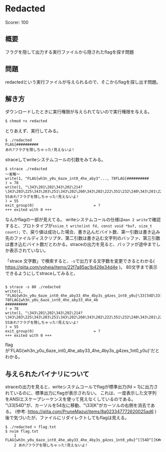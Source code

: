 # Redacted

Scorer: 100

## 概要
フラグを隠して出力する実行ファイルから隠されたflagを探す問題

## 問題
redactedという実行ファイルが与えられるので、そこからflagを探し出す問題。

## 解き方
ダウンロードしたときに実行権限が与えられてないので実行権限を与える。
```
$ chmod +x redacted
```
とりあえず、実行してみる。
```
$ ./redacted
FLAG{##########
あれ?フラグを隠しちゃった!見えないよ!
```
straceしてwriteシステムコールの引数をみてみる。
```
$ strace ./redacted
〜省略〜
write(1, "FLAG{wh3n_y0u_6aze_int0_4he_aby3"..., 78FLAG{##########
) = 78
write(1, "\343\201\202\343\202\214?\343\203\225\343\203\251\343\202\260\343\202\222\351\232\240\343\201\227\343\201\241\343\202\203\343"..., 55あれ?フラグを隠しちゃった!見えないよ!
) = 55
exit_group(0)                           = ?
+++ exited with 0 +++
```
なんかflagの一部が見えてる。
writeシステムコールの仕様は`man 2 write`で確認すると、プロトタイプが`ssize_t write(int fd, const void *buf, size_t count);`
で、戻り値は成功した場合、書き込んだバイト数、第一引数は書き込み先のファイルディスクリプタ、第二引数は書き込む文字列のバッファ、第三引数は書き込むバイト数だとわかる。straceの出力を見ると、バッファが途中までしか表示されていない。

「strace 文字数」で検索すると、`-s`で出力する文字数を変更できるとわかる( https://qiita.com/yoheia/items/22f7a85ac1b426e34d4e )。
80文字まで表示できるようにしてstraceしてみると、
```

$ strace -s 80 ./redacted
write(1, "FLAG{wh3n_y0u_6aze_int0_4he_aby33_4he_4by3s_g4zes_1nt0_y0u}\33[54D\33[K##########\n", 78FLAG{wh3n_y0u_6aze_int0_4he_aby33_4he_4b
##########
) = 78
write(1, "\343\201\202\343\202\214?\343\203\225\343\203\251\343\202\260\343\202\222\351\232\240\343\201\227\343\201\241\343\202\203\343\201\243\343\201\237!\350\246\213\343\201\210\343\201\252\343\201\204\343\202\210!\n", 55あれ?フラグを隠しちゃった!見えないよ!
) = 55
exit_group(0)                           = ?
+++ exited with 0 +++

```
flagが'FLAG{wh3n_y0u_6aze_int0_4he_aby33_4he_4by3s_g4zes_1nt0_y0u}'だとわかる。

## 与えられたバイナリについて
straceの出力を見ると、writeシステムコールでflagが標準出力(fd = 1)に出力されているのに、標準出力にflagが表示されない。
これは、一度表示した文字列をANSIエスケープシーケンスを使って見えなくしているのである。
"\33[54D"が、カーソルを54左に移動、"\33[K"がカーソルの右側を消去である。
(参考: https://qiita.com/PruneMazui/items/8a023347772620025ad6 )
後で気づいたが、ファイルにリダイレクトしてもflagは見える。
```
$ ./redacted > flag.txt
$ nvim flag.txt
    1 FLAG{wh3n_y0u_6aze_int0_4he_aby33_4he_4by3s_g4zes_1nt0_y0u}^[[54D^[[K##########
    2 あれ?フラグを隠しちゃった!見えないよ!
```
